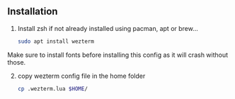 Installation
------------

  1. Install zsh if not already installed using pacman, apt or brew...

     ```bash
     sudo apt install wezterm
     ```

Make sure to install fonts before installing this config as it will crash without those.

  2. copy wezterm config file in the home folder

     ```bash
     cp .wezterm.lua $HOME/
     ```


